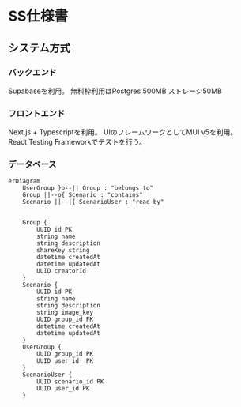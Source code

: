 # SS仕様書

## システム方式

### バックエンド

Supabaseを利用。
無料枠利用はPostgres 500MB
ストレージ50MB

### フロントエンド

Next.js + Typescriptを利用。
UIのフレームワークとしてMUI v5を利用。
React Testing Frameworkでテストを行う。

### データベース

```mermaid
erDiagram
    UserGroup }o--|| Group : "belongs to"
    Group ||--o{ Scenario : "contains"
    Scenario ||--|{ ScenarioUser : "read by"

    
    Group {
        UUID id PK
        string name
        string description
        shareKey string
        datetime createdAt
        datetime updatedAt
        UUID creatorId
    }
    Scenario {
        UUID id PK
        string name
        string description
        string image_key
        UUID group_id FK
        datetime createdAt
        datetime updatedAt
    }
    UserGroup {
        UUID group_id PK
        UUID user_id  PK
    }
    ScenarioUser {
        UUID scenario_id PK
        UUID user_id PK
    }
```
